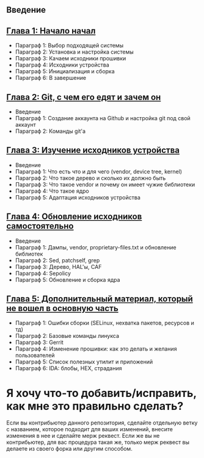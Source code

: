 ## Введение

## [Глава 1: Начало начал](https://github.com/Roker2/BookAboutBuilding/tree/master/%D0%93%D0%BB%D0%B0%D0%B2%D0%B0%201%20%D0%9D%D0%B0%D1%87%D0%B0%D0%BB%D0%BE%20%D0%BD%D0%B0%D1%87%D0%B0%D0%BB)

- Параграф 1: Выбор подходящей системы
- Параграф 2: Установка и настройка системы
- Параграф 3: Качаем исходники прошивки
- Параграф 4: Исходники устройства
- Параграф 5: Инициализация и сборка
- Параграф 6: В завершение

## [Глава 2: Git, с чем его едят и зачем он](https://github.com/Roker2/BookAboutBuilding/tree/master/%D0%93%D0%BB%D0%B0%D0%B2%D0%B0%202%20git%2C%20%D1%81%20%D1%87%D0%B5%D0%BC%20%D0%B5%D0%B3%D0%BE%20%D0%B5%D0%B4%D1%8F%D1%82%20%D0%B8%20%D0%B7%D0%B0%D1%87%D0%B5%D0%BC%20%D0%BE%D0%BD)

- Введение
- Параграф 1: Создание аккаунта на Github и настройка git под свой аккаунт
- Параграф 2: Команды git'а

## [Глава 3: Изучение исходников устройства](https://github.com/Roker2/BookAboutBuilding/tree/master/%D0%93%D0%BB%D0%B0%D0%B2%D0%B0%203%20%D0%B8%D0%B7%D1%83%D1%87%D0%B5%D0%BD%D0%B8%D0%B5%20%D0%B8%D1%81%D1%85%D0%BE%D0%B4%D0%BD%D0%B8%D0%BA%D0%BE%D0%B2%20%D1%83%D1%81%D1%82%D1%80%D0%BE%D0%B9%D1%81%D1%82%D0%B2%D0%B0)

- Введение
- Параграф 1: Что есть что и для чего (vendor, device tree, kernel)
- Параграф 2: Что такое дерево и сколько их должно быть
- Параграф 3: Что такое vendor и почему он имеет чужие библиотеки
- Параграф 4: Что такое ядро
- Параграф 5: Адаптация исходников устройства

## [Глава 4: Обновление исходников самостоятельно](https://github.com/Roker2/BookAboutBuilding/tree/master/%D0%93%D0%BB%D0%B0%D0%B2%D0%B0%204%20%D0%9E%D0%B1%D0%BD%D0%BE%D0%B2%D0%BB%D0%B5%D0%BD%D0%B8%D0%B5%20%D0%B8%D1%81%D1%85%D0%BE%D0%B4%D0%BD%D0%B8%D0%BA%D0%BE%D0%B2%20%D1%81%D0%B0%D0%BC%D0%BE%D1%81%D1%82%D0%BE%D1%8F%D1%82%D0%B5%D0%BB%D1%8C%D0%BD%D0%BE)

- Введение
- Параграф 1: Дампы, vendor, proprietary-files.txt и обновление библиотек
- Параграф 2: Sed, patchself, grep
- Параграф 3: Дерево, HAL'ы, CAF
- Параграф 4: Sepolicy
- Параграф 5: Обновление и сборка ядра

## [Глава 5: Дополнительный материал, который не вошел в основную часть](https://github.com/Roker2/BookAboutBuilding/tree/master/%D0%93%D0%BB%D0%B0%D0%B2%D0%B0%205%20%D0%B4%D0%BE%D0%BF%D0%BE%D0%BB%D0%BD%D0%B8%D1%82%D0%B5%D0%BB%D1%8C%D0%BD%D1%8B%D0%B9%20%D0%BC%D0%B0%D1%82%D0%B5%D1%80%D0%B8%D0%B0%D0%BB%2C%20%D0%BA%D0%BE%D1%82%D0%BE%D1%80%D1%8B%D0%B9%20%D0%BD%D0%B5%20%D0%B2%D0%BE%D1%88%D0%B5%D0%BB%20%D0%B2%20%D0%BE%D1%81%D0%BD%D0%BE%D0%B2%D0%BD%D1%83%D1%8E%20%D1%87%D0%B0%D1%81%D1%82%D1%8C)

- Параграф 1: Ошибки сборки (SELinux, нехватка пакетов, ресурсов и тд)
- Параграф 2: Базовые команды линукса
- Параграф 3: Gerrit
- Параграф 4: Изменение прошивки: как это делать и желания пользователей
- Параграф 5: Список полезных утилит и приложений
- Параграф 6: IDA: блобы, HEX, страдания

# Я хочу что-то добавить/исправить, как мне это правильно сделать?

Если вы контрибьютер данного репозитория, сделайте отдельную ветку с названием, которое подходит для ваших изменений, внесите изменения в нее и сделайте мерж реквест. Если же вы не контрибьютер, для вас процедура такая же, только мерж реквест вы делаете из своего форка или другим способом.